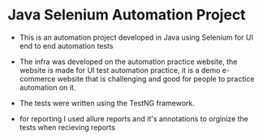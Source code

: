 # Java Selenium Automation Project

* This is an automation project developed in Java using Selenium for UI end to end automation tests

* The infra was developed on the automation practice website, the website is made for UI test automation practice, it is a demo e-commerce website that is challenging and good for people to practice automation on it.

* The tests were written using the TestNG framework.

* for reporting I used allure reports and it's annotations to orginize the tests when recieving reports
